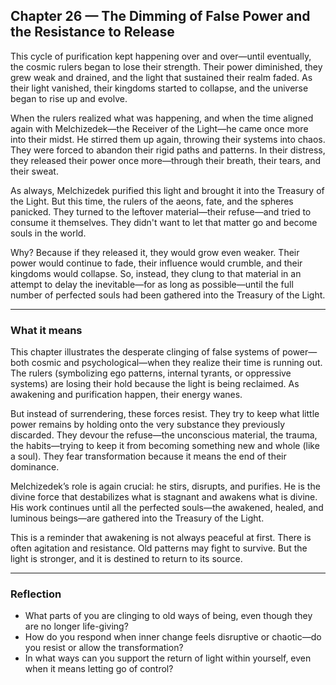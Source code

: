 ## Chapter 26 — The Dimming of False Power and the Resistance to Release

This cycle of purification kept happening over and over—until eventually, the cosmic rulers began to lose their strength. Their power diminished, they grew weak and drained, and the light that sustained their realm faded. As their light vanished, their kingdoms started to collapse, and the universe began to rise up and evolve.

When the rulers realized what was happening, and when the time aligned again with Melchizedek—the Receiver of the Light—he came once more into their midst. He stirred them up again, throwing their systems into chaos. They were forced to abandon their rigid paths and patterns. In their distress, they released their power once more—through their breath, their tears, and their sweat.

As always, Melchizedek purified this light and brought it into the Treasury of the Light. But this time, the rulers of the aeons, fate, and the spheres panicked. They turned to the leftover material—their refuse—and tried to consume it themselves. They didn't want to let that matter go and become souls in the world.

Why? Because if they released it, they would grow even weaker. Their power would continue to fade, their influence would crumble, and their kingdoms would collapse. So, instead, they clung to that material in an attempt to delay the inevitable—for as long as possible—until the full number of perfected souls had been gathered into the Treasury of the Light.

---

### What it means

This chapter illustrates the desperate clinging of false systems of power—both cosmic and psychological—when they realize their time is running out. The rulers (symbolizing ego patterns, internal tyrants, or oppressive systems) are losing their hold because the light is being reclaimed. As awakening and purification happen, their energy wanes.

But instead of surrendering, these forces resist. They try to keep what little power remains by holding onto the very substance they previously discarded. They devour the refuse—the unconscious material, the trauma, the habits—trying to keep it from becoming something new and whole (like a soul). They fear transformation because it means the end of their dominance.

Melchizedek’s role is again crucial: he stirs, disrupts, and purifies. He is the divine force that destabilizes what is stagnant and awakens what is divine. His work continues until all the perfected souls—the awakened, healed, and luminous beings—are gathered into the Treasury of the Light.

This is a reminder that awakening is not always peaceful at first. There is often agitation and resistance. Old patterns may fight to survive. But the light is stronger, and it is destined to return to its source.

---

### Reflection

* What parts of you are clinging to old ways of being, even though they are no longer life-giving?
* How do you respond when inner change feels disruptive or chaotic—do you resist or allow the transformation?
* In what ways can you support the return of light within yourself, even when it means letting go of control?
